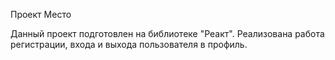 Проект Место

Данный проект подготовлен на библиотеке "Реакт". 
Реализована работа регистрации, входа и выхода пользователя в профиль.
